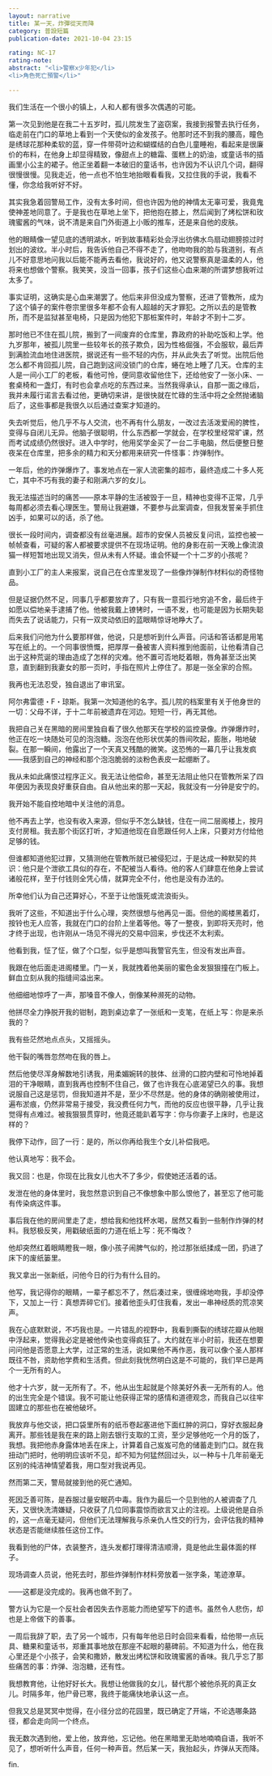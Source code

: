```yaml
---
layout: narrative
title: 某一天，炸彈從天而降
category: 普設短篇
publication-date: 2021-10-04 23:15

rating: NC-17
rating-note:
abstract: "<li>警察x少年犯</li>
<li>角色死亡預警</li>"

---
```


我们生活在一个很小的镇上，人和人都有很多次偶遇的可能。

第一次见到他是在我二十五岁时，孤儿院发生了盗窃案，我接到报警去执行任务，临走前在门口的草地上看到一个天使似的金发孩子。他那时还不到我的腰高，瞳色是绣球花那种柔软的蓝，穿一件带荷叶边和蝴蝶结的白色儿童睡袍，看起来是很廉价的布料，在他身上却显得精致，像甜点上的糖霜、蛋糕上的奶油，或童话书的插画里小公主的裙子。他正坐着翻一本破旧的童话书，也许因为不认识几个词，翻得很慢很慢。见我走近，他一点也不怕生地抬眼看看我，又拉住我的手说，我看不懂，你念给我听好不好。

其实我急着回警局工作，没有太多时间，但也许因为他的神情太无辜可爱，我竟鬼使神差地同意了。于是我也在草地上坐下，把他抱在膝上，然后闻到了烤松饼和玫瑰蜜酱的气味，说不清是来自门外街道上小贩的推车，还是来自他的皮肤。

他的眼睛像一望见底的透明湖水，听到故事精彩处会浮出彷佛水鸟扇动翅膀掠过时划出的波纹。半小时后，我告诉他自己不得不走了，他吻吻我的脸与我道别，有点儿不好意思地问我以后能不能再去看他，我说好的，他又说警察真是温柔的人，他将来也想做个警察。我笑笑，没当一回事，孩子们这些心血来潮的所谓梦想我听过太多了。

事实证明，这确实是心血来潮罢了。他后来非但没成为警察，还进了管教所，成为了这个镇子的案件卷宗里很多年都不会有人超越的天才罪犯。之所以去的是管教所，而不是监狱甚至电椅，只是因为他犯下那桩案件时，年龄才不到十二岁。

那时他已不住在孤儿院，搬到了一间废弃的仓库里，靠政府的补助吃饭和上学。他九岁那年，被孤儿院里一些较年长的孩子欺负，因为性格倔强，不会服软，最后弄到满脸流血地住进医院，据说还有一些不轻的内伤，并从此失去了听觉。出院后他怎么都不肯回孤儿院，自己跑到这间没锁门的仓库，蜷在地上睡了几天。仓库的主人是一间小工厂的老板，看他可怜，便同意收留他住下，还给他安了一张小床、一套桌椅和一盏灯，有时也会拿点吃的东西过来。当然我得承认，自那一面之缘后，我并未履行诺言去看过他，更确切来讲，是很快就在忙碌的生活中将之全然抛诸脑后了，这些事都是我很久以后通过查案才知道的。

失去听觉后，他几乎不与人交流，也不再有什么朋友，一改过去活泼爱闹的脾性，变得与自闭儿无异。他脑子很聪明，什么东西都一学就会，在学校里经常旷课，然而考试成绩仍然很好。进入中学时，他用奖学金买了一台二手电脑，然后便整日整夜呆在仓库里，把多余的精力和天分都用来研究一件怪事：炸弹制作。

一年后，他的炸弹爆炸了。事发地点在一家人流密集的超市，最终造成二十多人死亡，其中不巧有我的妻子和刚满六岁的女儿。

我无法描述当时的痛苦——原本平静的生活被毁于一旦，精神也变得不正常，几乎每周都必须去看心理医生。警局让我避嫌，不要参与此案调查，但我发誓亲手抓住凶手，如果可以的话，杀了他。

很长一段时间内，调查都没有丝毫进展。超市的安保人员被反复问讯，监控也被一帧帧查看，可疑的客人都被要求提供不在现场证明。他的身影在前一天晚上像流浪猫一样短暂地出现又消失，但从未有人怀疑。谁会怀疑一个十二岁的小孩呢？

直到小工厂的主人来报案，说自己在仓库里发现了一些像炸弹制作材料似的奇怪物品。

但是证据仍然不足，同事几乎都要放弃了，只有我一意孤行地穷追不舍，最后终于如愿以偿地亲手逮捕了他。他被我戴上镣铐时，一语不发，也可能是因为长期失聪而失去了说话能力，只有一双灵动依旧的蓝眼睛惊讶地睁大了。

后来我们问他为什么要那样做，他说，只是想听到什么声音。问话和答话都是用笔写在纸上的。一个同事很愤慨，把厚厚一叠被害人资料推到他面前，让他看清自己出于这种荒诞的理由造成了怎样的灾难。他不置可否地眨着眼，唇角甚至泛出笑意，直到翻到我妻女的那一页时，手指在照片上停住了。那是一张全家的合照。

我再也无法忍受，独自退出了审讯室。

阿尔弗雷德・F・琼斯。我第一次知道他的名字。孤儿院的档案里有关于他身世的一切：父母不详，于十二年前被遗弃在河边。短短一行，再无其他。

我把自己关在黑暗的房间里独自看了很久他那天在学校的监控录像。炸弹爆炸时，他正在吃一块随处可见的泡泡糖。泡泡在他形状优美的唇间吹起，膨胀，啪地破裂。在那一瞬间，他露出了一个天真又残酷的微笑。这恐怖的一幕几乎让我发疯——我感到自己的神经和那个泡泡脆弱的淡粉色表皮一起绷断了。

我从未如此痛恨过程序正义。我无法让他偿命，甚至无法阻止他只在管教所呆了四年便因为表现良好重获自由。自从他出来的那一天起，我就没有一分钟是安宁的。

我开始不能自控地暗中关注他的消息。

他不再去上学，也没有收入来源，但似乎不怎么缺钱，住在一间二层阁楼上，按月支付房租。我去那个街区打听，才知道他现在自愿跟任何人上床，只要对方付给他足够的钱。

但谁都知道他犯过罪，又猜测他在管教所就已被侵犯过，于是达成一种默契的共识：他只是个泄欲工具似的存在，不配被当人看待。他的客人们肆意在他身上尝试诸般花样，至于付钱则全凭心情，就算完全不付，他也是没有办法的。

所幸他们认为自己还算好心，不至于让他饿死或流浪街头。

我听了这些，不知道出于什么心理，突然很想与他再见一面。但他的阁楼黑着灯，按铃也无人应答，我就在门口的台阶上坐着等他。等了一整夜，到即将天亮时，他才终于出现，也许刚从一场见不得光的交易中回来，步伐还不太利索。

他看到我，怔了怔，做了个口型，似乎是想叫我警官先生，但没有发出声音。

我跟在他后面走进阁楼里。门一关，我就拽着他美丽的蜜色金发狠狠撞在门板上。鲜血立刻从我的指缝间溢出来。

他细细地惊呼了一声，那嗓音不像人，倒像某种濒死的动物。

他拼尽全力挣脱开我的钳制，跑到桌边拿了一张纸和一支笔，在纸上写：你是来杀我的？

我有些茫然地点点头，又摇摇头。

他干裂的嘴唇忽然吻在我的唇上。

然后他使尽浑身解数地引诱我，用柔媚婉转的肢体、丝滑的口腔内壁和可怜地掉着泪的干净眼睛，直到我再也控制不住自己，做了也许我在心底渴望已久的事。我想说服自己这是惩罚，但我知道并不是，至少不尽然是。他的身体的确刚被使用过，遍布淤痕，仍然非常易于接受，我没费任何力气，而他的反应也很平静，几乎让我觉得有点难过。被我狠狠贯穿时，他竟还能趴着写字：你与你妻子上床时，也是这样的？

我停下动作，回了一行：是的，所以你再给我生个女儿补偿我吧。

他认真地写：我不会。

我又回：也是，你现在比我女儿也大不了多少，假使她还活着的话。

发泄在他的身体里时，我忽然意识到自己不像想象中那么恨他了，甚至忘了他可能有传染病这件事。

事后我在他的房间里走了走，想给我和他找杯水喝，居然又看到一些制作炸弹的材料。我怒极反笑，用戳破纸面的力道在纸上写：死不悔改？

他却突然红着眼睛瞪我一眼，像小孩子闹脾气似的，抢过那张纸揉成一团，扔进了床下的废纸篓里。

我又拿出一张新纸，问他今日的行为有什么目的。

他写，我记得你的眼睛，一辈子都忘不了，然后凑过来，很缠绵地吻我，手却没停下，又加上一行：真想弄碎它们。接着他歪头盯住我看，发出一串神经质的荒凉笑声。

我在心底默默说，不巧我也是。一片错乱的视野中，我看到撕裂的绣球花瓣从他眼中浮起来，觉得我必定是被他传染也变得疯狂了。大约就在半小时前，我还在想要问问他是否愿意上大学，过正常的生活，说如果他不再作恶，我可以像个圣人那样既往不咎，资助他学费和生活费。但此刻我恍然明白这是不可能的，我们早已是两个一无所有的人。

他才十六岁，就一无所有了。不，他从出生起就是个除美好外表一无所有的人。他的出生完全是个错误。我不可能让他获得正常的感情和道德观念，而我自己以往牢固建立的那些也在被他破坏。

我放弃与他交谈，把口袋里所有的纸币卷起塞进他下面红肿的洞口，穿好衣服起身离开。那些钱是我在来的路上刚去银行支取的工资，至少足够他吃一个月的饭了，我想。我把他赤身露体地丢在床上，计算着自己岌岌可危的储蓄走到门口。就在我扭动门把时，他明明应该听不见，却不知为何猛然回过头，以一种与十几年前毫无区别的纯洁神情望着我，用口型对我说再见。

然而第二天，警局就接到他的死亡通知。

死因乏善可陈，是吞服过量安眠药中毒。我作为最后一个见到他的人被调查了几天，又很快洗清嫌疑，只收获了几位同事震惊而欲言又止的注视。上级说他是自杀的，这一点毫无疑问，但他们无法理解我与杀亲仇人性交的行为，会评估我的精神状态是否能继续胜任这份工作。

我看到他的尸体，衣装整齐，连头发都打理得清洁顺滑，竟是他此生最体面的样子。

现场调查人员说，他死去时，那些炸弹制作材料旁放着一张字条，笔迹潦草。

——这都是没完成的。我再也做不到了。

警方认为它是一个反社会者因失去作恶能力而绝望写下的遗书。虽然令人悲伤，却也是上帝做下的善事。

一周后我辞了职，去了另一个城市，只有每年他忌日时会回来看看，给他带一点玩具、糖果和童话书，郑重其事地放在那座不起眼的墓碑前。不知道为什么，他在我心里还是个小孩子，会笑和撒娇，散发出烤松饼和玫瑰蜜酱的香味。我几乎忘了那些痛苦的事：炸弹、泡泡糖，还有性。

我想教育他，让他好好长大。我想让他做我的女儿，替代那个被他杀死的真正女儿。时隔多年，他尸骨已寒，我终于能痛快地承认这一点。

但我又总是冥冥中觉得，在小径分岔的花园里，既已确定了开端，不论选哪条路径，都会走向同一个终点。

我无数次遇到他，爱上他，放弃他，忘记他。他在黑暗里无助地喃喃自语，我听不见了，想听听什么声音，任何一种声音。然后某一天，我抬起头，炸弹从天而降。

fin.
